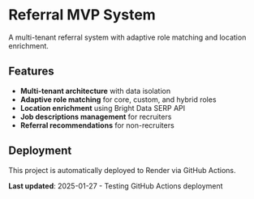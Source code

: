 # Referral MVP System

A multi-tenant referral system with adaptive role matching and location enrichment.

## Features

- **Multi-tenant architecture** with data isolation
- **Adaptive role matching** for core, custom, and hybrid roles
- **Location enrichment** using Bright Data SERP API
- **Job descriptions management** for recruiters
- **Referral recommendations** for non-recruiters

## Deployment

This project is automatically deployed to Render via GitHub Actions.

**Last updated**: 2025-01-27 - Testing GitHub Actions deployment


